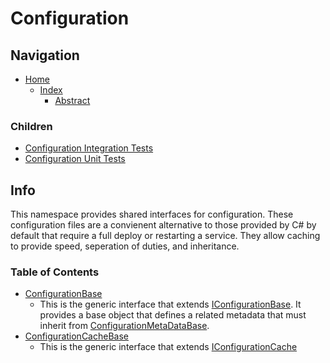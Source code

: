 # Configuration

## Navigation

* [Home](/README.md)
	* [Index](/docs/Index.md)
		* [Abstract](/src/Abstract/README.md)

### Children

* [Configuration Integration Tests](/src/AbstractIntegrationTests/Configuration/README.md)
* [Configuration Unit Tests](/src/AbstractUnitTests/Configuration/README.md)

## Info

This namespace provides shared interfaces for configuration. These configuration files are a convienent alternative to those provided by C# by default that require a full deploy or restarting a service. They allow caching to provide speed, seperation of duties, and inheritance.

### Table of Contents

* [ConfigurationBase](/src/Abstract/Configuration/ConfigurationBase.cs)
	* This is the generic interface that extends [IConfigurationBase](/src/Abstract/Configuration/IConfigurationBase.cs). It provides a base object that defines a related metadata that must inherit from [ConfigurationMetaDataBase](/src/Abstract/Configuration/ConfigurationMetaDataBase.cs).
* [ConfigurationCacheBase](/src/Abstract/Configuration/ConfigurationCacheBase.cs)
	* This is the generic interface that extends [IConfigurationCache](/src/Abstract/Configuration/IConfigurationCache.cs)